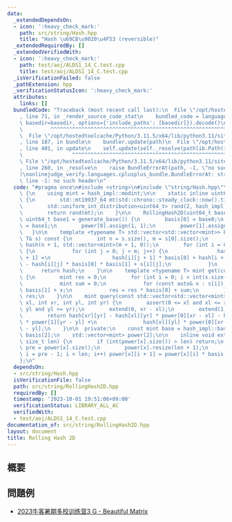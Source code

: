 ```yaml
---
data:
  _extendedDependsOn:
  - icon: ':heavy_check_mark:'
    path: src/string/Hash.hpp
    title: "Hash \u69CB\u9020\u4F53 (reversible)"
  _extendedRequiredBy: []
  _extendedVerifiedWith:
  - icon: ':heavy_check_mark:'
    path: test/aoj/ALDS1_14_C.test.cpp
    title: test/aoj/ALDS1_14_C.test.cpp
  _isVerificationFailed: false
  _pathExtension: hpp
  _verificationStatusIcon: ':heavy_check_mark:'
  attributes:
    links: []
  bundledCode: "Traceback (most recent call last):\n  File \"/opt/hostedtoolcache/Python/3.11.5/x64/lib/python3.11/site-packages/onlinejudge_verify/documentation/build.py\"\
    , line 71, in _render_source_code_stat\n    bundled_code = language.bundle(stat.path,\
    \ basedir=basedir, options={'include_paths': [basedir]}).decode()\n          \
    \         ^^^^^^^^^^^^^^^^^^^^^^^^^^^^^^^^^^^^^^^^^^^^^^^^^^^^^^^^^^^^^^^^^^^^^^^^^^^^^^^^^\n\
    \  File \"/opt/hostedtoolcache/Python/3.11.5/x64/lib/python3.11/site-packages/onlinejudge_verify/languages/cplusplus.py\"\
    , line 187, in bundle\n    bundler.update(path)\n  File \"/opt/hostedtoolcache/Python/3.11.5/x64/lib/python3.11/site-packages/onlinejudge_verify/languages/cplusplus_bundle.py\"\
    , line 401, in update\n    self.update(self._resolve(pathlib.Path(included), included_from=path))\n\
    \                ^^^^^^^^^^^^^^^^^^^^^^^^^^^^^^^^^^^^^^^^^^^^^^^^^^^^^^^^^\n \
    \ File \"/opt/hostedtoolcache/Python/3.11.5/x64/lib/python3.11/site-packages/onlinejudge_verify/languages/cplusplus_bundle.py\"\
    , line 260, in _resolve\n    raise BundleErrorAt(path, -1, \"no such header\"\
    )\nonlinejudge_verify.languages.cplusplus_bundle.BundleErrorAt: string/Hash.hpp:\
    \ line -1: no such header\n"
  code: "#pragma once\n#include <string>\n#include \"string/Hash.hpp\"\n\nstruct RollingHash2D\
    \ {\n    using mint = hash_impl::modint;\n\n    static inline uint64_t generate_base()\
    \ {\n        std::mt19937_64 mt(std::chrono::steady_clock::now().time_since_epoch().count());\n\
    \        std::uniform_int_distribution<uint64_t> rand(2, hash_impl::mod - 1);\n\
    \        return rand(mt);\n    }\n\n    RollingHash2D(uint64_t base0 = generate_base(),\
    \ uint64_t base1 = generate_base()) {\n        basis[0] = base0;\n        basis[1]\
    \ = base1;\n        power[0].assign(1, 1);\n        power[1].assign(1, 1);\n \
    \   }\n\n    template <typename T> std::vector<std::vector<mint>> build(const\
    \ T& s) const {\n        int n = s.size(), m = s[0].size();\n        std::vector<std::vector<mint>>\
    \ hash(n + 1, std::vector<mint>(m + 1, 0));\n        for (int i = 0; i < n; i++)\
    \ {\n            for (int j = 0; j < m; j++) {\n                hash[i + 1][j\
    \ + 1] =\n                    hash[i][j + 1] * basis[0] + hash[i + 1][j] * basis[1]\
    \ - hash[i][j] * basis[0] * basis[1] + s[i][j];\n            }\n        }\n  \
    \      return hash;\n    }\n\n    template <typename T> mint get(const T& s) const\
    \ {\n        mint res = 0;\n        for (int i = 0; i < int(s.size()); i++) {\n\
    \            mint sum = 0;\n            for (const auto& x : s[i]) sum = sum *\
    \ basis[1] + x;\n            res = res * basis[0] + sum;\n        }\n        return\
    \ res;\n    }\n\n    mint query(const std::vector<std::vector<mint>>& hash, int\
    \ xl, int xr, int yl, int yr) {\n        assert(0 <= xl and xl <= xr and 0 <=\
    \ yl and yl <= yr);\n        extend(0, xr - xl);\n        extend(1, yr - yl);\n\
    \        return hash[xr][yr] - hash[xl][yr] * power[0][xr - xl] - hash[xr][yl]\
    \ * power[1][yr - yl] +\n               hash[xl][yl] * power[0][xr - xl] * power[1][yr\
    \ - yl];\n    }\n\n  private:\n    const mint base = hash_impl::base;\n    mint\
    \ basis[2];\n    std::vector<mint> power[2];\n\n    inline void extend(int x,\
    \ size_t len) {\n        if (int(power[x].size()) > len) return;\n        int\
    \ pre = power[x].size();\n        power[x].resize(len + 1);\n        for (size_t\
    \ i = pre - 1; i < len; i++) power[x][i + 1] = power[x][i] * basis[x];\n    }\n\
    };\n"
  dependsOn:
  - src/string/Hash.hpp
  isVerificationFile: false
  path: src/string/RollingHash2D.hpp
  requiredBy: []
  timestamp: '2023-10-01 19:51:06+09:00'
  verificationStatus: LIBRARY_ALL_AC
  verifiedWith:
  - test/aoj/ALDS1_14_C.test.cpp
documentation_of: src/string/RollingHash2D.hpp
layout: document
title: Rolling Hash 2D
---
```


## 概要


## 問題例
- [2023牛客暑期多校训练营3 G - Beautiful Matrix](https://ac.nowcoder.com/acm/contest/57357/G)